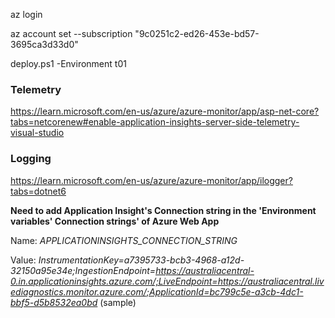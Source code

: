 az login

az account set --subscription "9c0251c2-ed26-453e-bd57-3695ca3d33d0"

deploy.ps1 -Environment t01


### Telemetry

https://learn.microsoft.com/en-us/azure/azure-monitor/app/asp-net-core?tabs=netcorenew#enable-application-insights-server-side-telemetry-visual-studio

### Logging

https://learn.microsoft.com/en-us/azure/azure-monitor/app/ilogger?tabs=dotnet6

**Need to add Application Insight's Connection string in the 'Environment variables' Connection strings' of Azure Web App**

Name: *APPLICATIONINSIGHTS_CONNECTION_STRING*

Value: *InstrumentationKey=a7395733-bcb3-4968-a12d-32150a95e34e;IngestionEndpoint=https://australiacentral-0.in.applicationinsights.azure.com/;LiveEndpoint=https://australiacentral.livediagnostics.monitor.azure.com/;ApplicationId=bc799c5e-a3cb-4dc1-bbf5-d5b8532ea0bd* (sample)
